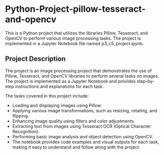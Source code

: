 # Python-Project-pillow-tesseract-and-opencv

This is a Python project that utilizes the libraries Pillow, Tesseract, and OpenCV to perform various image processing tasks. The project is implemented in a Jupyter Notebook file named p3_c5_project.ipynb.

## Project Description

The project is an image processing project that demonstrates the use of Pillow, Tesseract, and OpenCV libraries to perform several tasks on images. The project is implemented as a Jupyter Notebook and provides step-by-step instructions and explanations for each task.

The tasks covered in this project include:

 - Loading and displaying images using Pillow.
 - Applying various image transformations, such as resizing, rotating, and flipping.
 - Enhancing image quality using filters and color adjustments.
 - Extracting text from images using Tesseract OCR (Optical Character Recognition).
 - Performing basic image analysis and object detection using OpenCV.
 - The notebook provides code examples and visual outputs for each task, making it easy to understand and follow along with the project.
